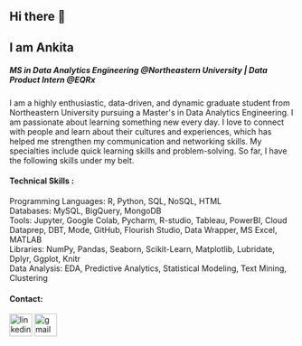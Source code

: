 
## Hi there 👋
## I am Ankita

##### MS in Data Analytics Engineering @Northeastern University | Data Product Intern @EQRx


I am a highly enthusiastic, data-driven, and dynamic graduate student from Northeastern University pursuing a Master's in Data Analytics Engineering. I am passionate about learning something new every day. I love to connect with people and learn about their cultures and experiences, which has helped me strengthen my communication and networking skills. My specialties include quick learning skills and problem-solving. So far, I have the following skills under my belt. 

#### Technical Skills : 

Programming Languages: R, Python, SQL, NoSQL, HTML   
Databases: MySQL, BigQuery, MongoDB  
Tools: Jupyter, Google Colab, Pycharm, R-studio, Tableau, PowerBI, Cloud Dataprep, DBT, Mode, GitHub, Flourish Studio, Data Wrapper, MS Excel, MATLAB  
Libraries: NumPy, Pandas, Seaborn, Scikit-Learn, Matplotlib, Lubridate, Dplyr, Ggplot, Knitr  
Data Analysis: EDA, Predictive Analytics, Statistical Modeling, Text Mining, Clustering  


#### Contact:

[<img src='https://cdn.jsdelivr.net/npm/simple-icons@3.0.1/icons/linkedin.svg' alt='linkedin' height='40'>](https://www.linkedin.com/in/https://www.linkedin.com/in/yadavankita9800//)       [<img src='https://cdn.jsdelivr.net/npm/simple-icons@3.0.1/icons/gmail.svg' alt='gmail' height='40'>](yankita9800@gmail.com)  






<!--
**ankita9800/ankita9800** is a ✨ _special_ ✨ repository because its `README.md` (this file) appears on your GitHub profile.

Here are some ideas to get you started:

- 🔭 I’m currently working on ...
- 🌱 I’m currently learning ...
- 👯 I’m looking to collaborate on ...
- 🤔 I’m looking for help with ...
- 💬 Ask me about ...
- 📫 How to reach me: ...
- 😄 Pronouns: ...
- ⚡ Fun fact: ...
-->
